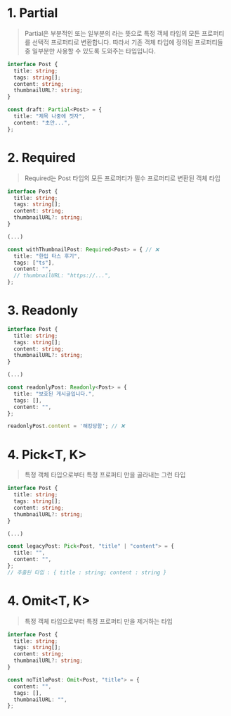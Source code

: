 # 1. Partial<T>
> Partial은 부분적인 또는 일부분의 라는 뜻으로 특정 객체 타입의 모든 프로퍼티를 선택적 프로퍼티로 변환합니다. 따라서 기존 객체 타입에 정의된 프로퍼티들 중 일부분만 사용할 수 있도록 도와주는 타입입니다.

```ts
interface Post {
  title: string;
  tags: string[];
  content: string;
  thumbnailURL?: string;
}

const draft: Partial<Post> = {
  title: "제목 나중에 짓자",
  content: "초안...",
};
```


# 2. Required<T> 
> Required<Post>는 Post 타입의 모든 프로퍼티가 필수 프로퍼티로 변환된 객체 타입
```ts
interface Post {
  title: string;
  tags: string[];
  content: string;
  thumbnailURL?: string;
}

(...)

const withThumbnailPost: Required<Post> = { // ❌
  title: "한입 타스 후기",
  tags: ["ts"],
  content: "",
  // thumbnailURL: "https://...",
};
```


# 3. Readonly
```ts
interface Post {
  title: string;
  tags: string[];
  content: string;
  thumbnailURL?: string;
}

(...)

const readonlyPost: Readonly<Post> = {
  title: "보호된 게시글입니다.",
  tags: [],
  content: "",
};

readonlyPost.content = '해킹당함'; // ❌
```


# 4. Pick<T, K>
> 특정 객체 타입으로부터 특정 프로퍼티 만을 골라내는 그런 타입 
```ts
interface Post {
  title: string;
  tags: string[];
  content: string;
  thumbnailURL?: string;
}

(...)

const legacyPost: Pick<Post, "title" | "content"> = {
  title: "",
  content: "",
};
// 추출된 타입 : { title : string; content : string }
```

# 4. Omit<T, K>
> 특정 객체 타입으로부터 특정 프로퍼티 만을 제거하는 타입
```ts
interface Post {
  title: string;
  tags: string[];
  content: string;
  thumbnailURL?: string;
}

const noTitlePost: Omit<Post, "title"> = {
  content: "",
  tags: [],
  thumbnailURL: "",
};
```
